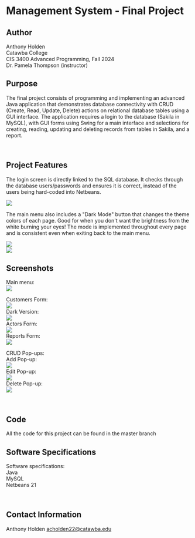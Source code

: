 # Management System - Final Project
## Author
Anthony Holden<br>
Catawba College<br>
CIS 3400 Advanced Programming, Fall 2024<br>
Dr. Pamela Thompson (instructor)<br>

## Purpose
<p>The final project consists of programming and implementing an advanced Java application that demonstrates database connectivity with CRUD (Create, Read, Update, Delete) actions on relational database tables using a GUI interface. The application requires a login to the database (Sakila in MySQL), with GUI forms using Swing for a main interface and selections for creating, reading, updating and deleting records from tables in Sakila, and a report.</p><br>

## Project Features
The login screen is directly linked to the SQL database. It checks through the database users/passwords and ensures it is correct, instead of the users being hard-coded into Netbeans. <br>

<img src="images/LoginForm.png">

The main menu also includes a "Dark Mode" button that changes the theme colors of each page. Good for when you don't want the brightness from the white burning your eyes! The mode is implemented throughout every page and is consistent even when exiting back to the main menu.

<img src="images/ManagementMenu_Ver2.png"><br>
<img src="images/ManagementMenu_Ver2_Dark.png"><br>

## Screenshots
  Main menu:<br>
  <img src="images/ManagementMenu_Ver2.png"><br>
  
  Customers Form:<br>
  <img src="images/CustomersForm.png"><br>
  Dark Version:<br>
  <img src="images/CustomersForm_Dark.png"><br>
  Actors Form:<br>
  <img src="images/ActorsForm.png"><br>
  Reports Form:<br>
  <img src="images/ReportsForm.png"><br>

  CRUD Pop-ups: <br>
  Add Pop-up: <br>
  <img src="images/AddPopup.png"><br>
  Edit Pop-up: <br>
  <img src="images/EditPopup.png"><br>
  Delete Pop-up: <br>
  <img src="images/DeletePopup.png"><br>

<br>

## Code
All the code for this project can be found in the master branch <br>

## Software Specifications
<p>
Software specifications:<br>
  Java <br>
  MySQL <br>
  Netbeans 21<br>
</p><br>

## Contact Information
Anthony Holden
acholden22@catawba.edu
